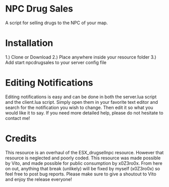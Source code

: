 # NPC Drug Sales

A script for selling drugs to the NPC of your map.

# Installation

1.) Clone or Download
2.) Place anywhere inside your resource folder
3.) Add start npcdrugsales to your server config file

# Editing Notifications

Editing notifications is easy and can be done in both the server.lua script and the client.lua script. Simply open them in your favorite text editor and search for the notification you wish to change. Then edit it so what you would like it to say. If you need more detailed help, please do not hesitate to contact me!

# Credits

This resource is an overhaul of the ESX_drugsellnpc resource. However that resource is neglected and poorly coded. This resource was made possible by Vito, and made possible for public consumption by x0Z3ro0x. From here on out, anything that break (unlikely) will be fixed by myself (x0Z3ro0x) so feel free to post bug reports. Please make sure to give a shoutout to Vito and enjoy the release everyone!
